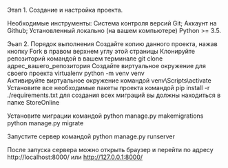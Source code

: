 Этап 1. Создание и настройка проекта.

Необходимые инструменты:
Система контроля версий Git;
Аккаунт на Github;
Установленный локально (на вашем компьютере) Python >= 3.5.

Эьап 2.
Порядок выполнения
Создайте копию данного проекта, нажав кнопку Fork в правом верхнем углу этой страницы
Клонируйте репозиторий командой в вашем терминале git clone адрес_вашего_репозитория
Создайте виртуальное окружение для своего проекта virtualenv python -m venv venv  
Активируйте виртуальное окружение командой venv\Scripts\activate
Установите все необходимые пакеты проекта командой pip install -r ./requirements.txt
для создания всех миграций вы должны находиться в папке StoreOnline

Установите миграции командой
python manage.py makemigrations
python manage.py migrate

Запустите сервер командой
python manage.py runserver

После запуска сервера можно открыть браузер и перейти по адресу http://localhost:8000/ или http://127.0.0.1:8000/
